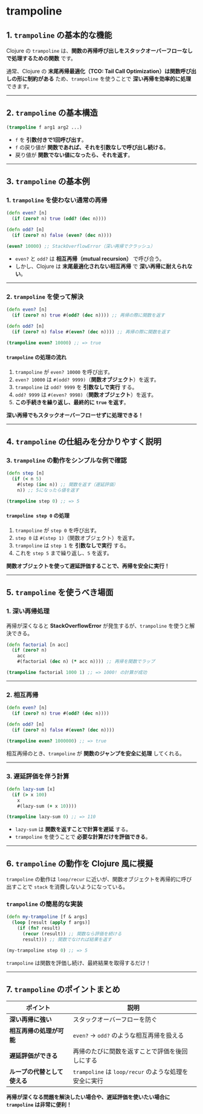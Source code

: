 # trampoline

## **1. `trampoline` の基本的な機能**

Clojure の `trampoline` は、**関数の再帰呼び出しをスタックオーバーフローなしで処理するための関数** です。

通常、Clojure の **末尾再帰最適化（TCO: Tail Call Optimization）は関数呼び出しの形に制約がある** ため、`trampoline` を使うことで **深い再帰を効率的に処理** できます。

---

## 2. `trampoline` の基本構造

```clojure
(trampoline f arg1 arg2 ...)
```

- `f` を **引数付きで1回呼び出す**。
- `f` の戻り値が **関数であれば、それを引数なしで呼び出し続ける**。
- 戻り値が **関数でない値になったら、それを返す**。

---

## 3. `trampoline` の基本例

### 1. `trampoline` を使わない通常の再帰

```clojure
(defn even? [n]
  (if (zero? n) true (odd? (dec n))))

(defn odd? [n]
  (if (zero? n) false (even? (dec n))))

(even? 10000) ;; StackOverflowError（深い再帰でクラッシュ）
```

- `even?` と `odd?` は **相互再帰（mutual recursion）** で呼び合う。
- しかし、Clojure は **末尾最適化されない相互再帰** で **深い再帰に耐えられない**。

---

### 2. `trampoline` を使って解決

```clojure
(defn even? [n]
  (if (zero? n) true #(odd? (dec n)))) ;; 再帰の際に関数を返す

(defn odd? [n]
  (if (zero? n) false #(even? (dec n)))) ;; 再帰の際に関数を返す

(trampoline even? 10000) ;; => true
```

#### `trampoline` の処理の流れ

1. `trampoline` が `even? 10000` を呼び出す。
2. `even? 10000` は `#(odd? 9999)`（**関数オブジェクト**）を返す。
3. `trampoline` は `odd? 9999` を **引数なしで実行** する。
4. `odd? 9999` は `#(even? 9998)`（**関数オブジェクト**）を返す。
5. **この手続きを繰り返し、最終的に `true` を返す**。

**深い再帰でもスタックオーバーフローせずに処理できる！**

---

## 4. `trampoline` の仕組みを分かりやすく説明

### 3. `trampoline` の動作をシンプルな例で確認

```clojure
(defn step [n]
  (if (< n 5)
    #(step (inc n)) ;; 関数を返す（遅延評価）
    n)) ;; 5になったら値を返す

(trampoline step 0) ;; => 5
```

#### `trampoline step 0` の処理

1. `trampoline` が `step 0` を呼び出す。
2. `step 0` は `#(step 1)`（関数オブジェクト）を返す。
3. `trampoline` は `step 1` を **引数なしで実行** する。
4. これを `step 5` まで繰り返し、`5` を返す。

**関数オブジェクトを使って遅延評価することで、再帰を安全に実行！**

---

## 5. `trampoline` を使うべき場面

### 1. 深い再帰処理

再帰が深くなると **StackOverflowError** が発生するが、`trampoline` を使うと解決できる。

```clojure
(defn factorial [n acc]
  (if (zero? n)
    acc
    #(factorial (dec n) (* acc n)))) ;; 再帰を関数でラップ

(trampoline factorial 1000 1) ;; => 1000! の計算が成功
```

---

### 2. 相互再帰

```clojure
(defn even? [n]
  (if (zero? n) true #(odd? (dec n))))

(defn odd? [n]
  (if (zero? n) false #(even? (dec n))))

(trampoline even? 1000000) ;; => true
```

相互再帰のとき、`trampoline` が **関数のジャンプを安全に処理** してくれる。

---

### 3. 遅延評価を伴う計算

```clojure
(defn lazy-sum [x]
  (if (> x 100)
    x
    #(lazy-sum (+ x 10))))

(trampoline lazy-sum 0) ;; => 110
```

- `lazy-sum` は **関数を返すことで計算を遅延** する。
- `trampoline` を使うことで **必要な計算だけを評価できる**。

---

## 6. `trampoline` の動作を Clojure 風に模擬

`trampoline` の動作は `loop/recur` に近いが、関数オブジェクトを再帰的に呼び出すことで `stack` を消費しないようになっている。

### `trampoline` の簡易的な実装

```clojure
(defn my-trampoline [f & args]
  (loop [result (apply f args)]
    (if (fn? result)
      (recur (result)) ;; 関数なら評価を続ける
      result))) ;; 関数でなければ結果を返す

(my-trampoline step 0) ;; => 5
```

 `trampoline` は関数を評価し続け、最終結果を取得するだけ！

---

## 7. `trampoline` のポイントまとめ

| **ポイント** | **説明** |
|------------|--------|
|  **深い再帰に強い** | スタックオーバーフローを防ぐ |
|  **相互再帰の処理が可能** | `even?` → `odd?` のような相互再帰を扱える |
|  **遅延評価ができる** | 再帰のたびに関数を返すことで評価を後回しにする |
|  **ループの代替として使える** | `trampoline` は `loop/recur` のような処理を安全に実行 |

**再帰が深くなる問題を解決したい場合や、遅延評価を使いたい場合に `trampoline` は非常に便利！**

